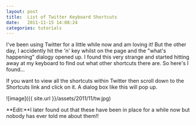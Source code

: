 ```yaml
---
layout: post
title:  List of Twitter Keyboard Shortcuts
date:   2011-11-15 14:08:24
categories: tutorials
---
```


I've been using Twitter for a little while now and am loving it! But the other day, I accidently hit the 'n' key whilst on the page and the "what's happening" dialogy opened up. I found this very strange and started hitting away at my keyboard to find out what other shortcuts there are. So here's I found...

If you want to view all the shortcuts within Twitter then scroll down to the Shortcuts link and click on it. A dialog box like this will pop up.

![image]({{ site.url }}/assets/2011/11/tw.jpg)

**Edit:**I later found out that these have been in place for a while now but nobody has ever told me about them!!
